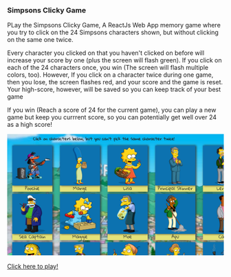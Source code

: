 ### Simpsons Clicky Game

PLay the Simpsons Clicky Game, A ReactJs Web App memory game where you try to click on the 24 Simpsons characters shown, but without clicking on the same one twice. 

Every character you clicked on that you haven't clicked on before will increase your score by one (plus the screen will flash green). If you click on each of the 24 characters once, you win (The screen will flash multiple colors, too). However, If you click on a character twice during one game, then you lose, the screen flashes red, and your score and the game is reset. Your high-score, however, will be saved so you can keep track of your best game

If you win (Reach a score of 24 for the current game), you can play a new game but keep you currrent score, so you can potentially get well over 24 as a high score!

<img src="clicky-game.png" width="700">

[Click here to play!](https://j0hnruss0.github.io/ClickyGame/)
